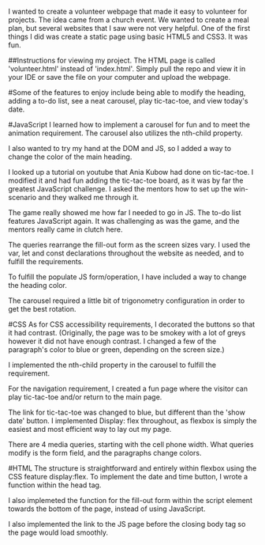 
I wanted to create a volunteer webpage that made it easy to volunteer for projects. The idea came from a church event. We wanted to create a meal plan, but several websites that I saw were not very helpful.
One of the first things I did was create a static page using basic HTML5 and CSS3. It was fun. 

##Instructions for viewing my project. The HTML page is called 'volunteer.html' instead of 'index.html'. Simply pull the repo and view it in your IDE or save the file on your computer and upload the webpage. 

#Some of the features to enjoy include being able to modify the heading, adding a to-do list, see a neat carousel, play tic-tac-toe, and view today's date.


#JavaScript
I learned how to implement a carousel for fun and to meet the animation requirement. The carousel also utilizes the nth-child property. 


I also wanted to try my hand at the DOM and JS, so I added a way to change the color of the main heading.

I looked up a tutorial on youtube that Ania Kubow had done on tic-tac-toe. I modified it and had fun adding the tic-tac-toe board, as it was by far the greatest JavaScript challenge. I asked the mentors how to set up the win-scenario and they walked me through it. 

The game really showed me how far I needed to go in JS.
The to-do list features JavaScript again. It was challenging as was the game, and the mentors really came in clutch here.

The queries rearrange the fill-out form as the screen sizes vary. 
I used the var, let and const declarations throughout the website as needed, and to fulfill the requirements.

To fulfill the populate JS form/operation, I have included a way to change the heading color.

The carousel required a little bit of trigonometry configuration in order to get the best rotation. 

#CSS
As for CSS accessibility requirements, I decorated the buttons so that it had contrast. 
(Originally, the page was to be smokey with a lot of greys however it did not have enough contrast.  I changed a few of the paragraph's color to blue or green, depending on the screen size.) 

I implemented the nth-child property in the carousel to fulfill the requirement.

For the navigation requirement, I created a fun page where the visitor can play tic-tac-toe and/or return to the main page.

The link for tic-tac-toe was changed to blue, but different than the 'show date' button. 
I implemented Display: flex throughout, as flexbox is simply the easiest and most efficient way to lay out my page.

There are 4 media queries, starting with the cell phone width. What queries modify is the form field, and the paragraphs change colors.

#HTML
The structure is straightforward and entirely within flexbox using the CSS feature display:flex.
To implement the date and time button, I wrote a function within the head tag.

I also implemeted the function for the fill-out form within the script element towards the bottom of the page, instead of using JavaScript. 

I also implemented the link to the JS page before the closing body tag so the page would load smoothly. 


